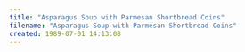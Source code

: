 ```yaml
---
title: "Asparagus Soup with Parmesan Shortbread Coins"
filename: "Asparagus-Soup-with-Parmesan-Shortbread-Coins"
created: 1989-07-01 14:13:08
---
```

